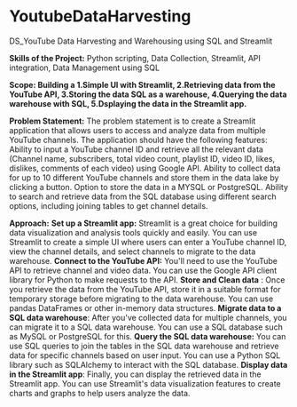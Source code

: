 # YoutubeDataHarvesting
DS_YouTube Data Harvesting and Warehousing using SQL and Streamlit

**Skills of the Project:**
   Python scripting, Data Collection, Streamlit, API integration, Data Management using SQL  

**Scope:
Building a
 1.Simple UI with Streamlit, 
 2.Retrieving data from the YouTube API, 
 3.Storing the data SQL as a warehouse, 
 4.Querying the data warehouse with SQL, 
 5.Dsplaying the data in the Streamlit app.**
   
**Problem Statement:**
The problem statement is to create a Streamlit application that allows users to access and analyze data from multiple YouTube channels. The application should have the following features:
  Ability to input a YouTube channel ID and retrieve all the relevant data (Channel name, subscribers, total video count, playlist ID, video ID, likes, dislikes, comments of each video) using Google API.
 Ability to collect data for up to 10 different YouTube channels and store them in the data lake by clicking a button.
 Option to store the data in a MYSQL or PostgreSQL.
Ability to search and retrieve data from the SQL database using different search options, including joining tables to get channel details.

**Approach:**
**Set up a Streamlit app:** Streamlit is a great choice for building data visualization and analysis tools quickly and easily. You can use Streamlit to create a simple UI where users can enter a YouTube channel ID, view the channel details, and select channels to migrate to the data warehouse.
**Connect to the YouTube API:** You'll need to use the YouTube API to retrieve channel and video data. You can use the Google API client library for Python to make requests to the API.
**Store and Clean data** : Once you retrieve the data from the YouTube API, store it in a suitable format for temporary storage before migrating to the data warehouse. You can use pandas DataFrames or other in-memory data structures.
**Migrate data to a SQL data warehouse**: After you've collected data for multiple channels, you can migrate it to a SQL data warehouse. You can use a SQL database such as MySQL or PostgreSQL for this.
**Query the SQL data warehouse:** You can use SQL queries to join the tables in the SQL data warehouse and retrieve data for specific channels based on user input. You can use a Python SQL library such as SQLAlchemy to interact with the SQL database.
**Display data in the Streamlit app**: Finally, you can display the retrieved data in the Streamlit app. You can use Streamlit's data visualization features to create charts and graphs to help users analyze the data.
